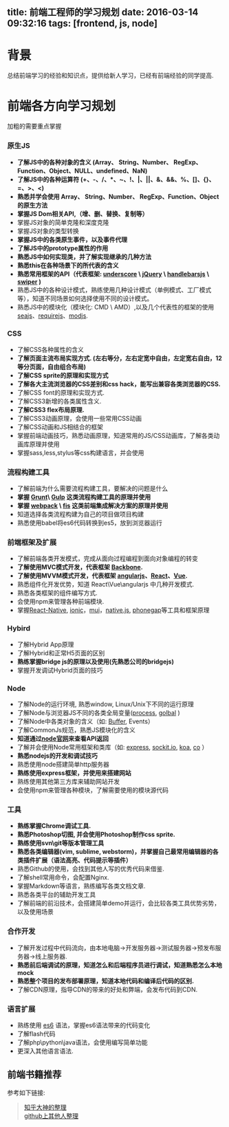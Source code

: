 title: 前端工程师的学习规划
date: 2016-03-14 09:32:16
tags: [frontend, js, node]
---

# 背景
总结前端学习的经验和知识点，提供给新人学习，已经有前端经验的同学提高.

# 前端各方向学习规划
加粗的需要重点掌握

### 原生JS
* **了解JS中的各种对象的含义 (Array、 String、Number、 RegExp、Function、Object、NULL、undefined、NaN)**
* **了解JS中的各种运算符 (+、-、/、*、~、!、|、||、&、&&、%、[]、{}、=、>、<)**
* **熟悉并学会使用 Array、 String、Number、 RegExp、Function、Object 的原生方法**
* **掌握JS Dom相关API,（增、删、替换、复制等）**
* 掌握JS对象的简单克隆和深度克隆
* 掌握JS对象的类型转换
* **掌握JS中的各类原生事件，以及事件代理**
* **了解JS中的prototype属性的作用**
* **熟悉JS中如何实现类，并了解实现继承的几种方法**
* **熟悉this在各种场景下的所代表的含义**
* **熟悉常用框架的API（代表框架: [underscore](http://underscorejs.org/) \ [jQuery](https://github.com/jquery/jquery) \ [handlebarsjs](https://github.com/wycats/handlebars.js) \ [swiper](https://github.com/nolimits4web/Swiper) )**
* 熟悉JS中的各种设计模式，熟练使用几种设计模式（单例模式、工厂模式等），知道不同场景如何选择使用不同的设计模式。
* 熟悉JS中的模块化（模块化: CMD \ AMD）,以及几个代表性的框架的使用 [seajs](http://seajs.org/docs/)、[requirejs](http://www.requirejs.cn/)、[modjs](https://github.com/fex-team/mod).

### CSS
* 了解CSS各种属性的含义
* **了解页面主流布局实现方式. (左右等分，左右定宽中自由，左定宽右自由，12等分页面，自由组合布局)**
* **了解CSS sprite的原理和实现方式**
* **了解各大主流浏览器的CSS差别和css hack，能写出兼容各类浏览器的CSS.**
* 了解CSS font的原理和实现方式.
* 了解CSS3新增的各类属性含义.
* **了解CSS3 flex布局原理.**
* 了解CSS3动画原理，会使用一些常用CSS动画
* 了解CSS动画和JS相结合的框架
* 掌握前端动画技巧，熟悉动画原理，知道常用的JS/CSS动画库，了解各类动画库原理并使用
* 掌握sass,less,stylus等css构建语言，并会使用

### 流程构建工具
* 了解前端为什么需要流程构建工具，要解决的问题是什么
* **掌握 [Grunt](https://github.com/gruntjs/grunt)\ [Gulp](https://github.com/gulpjs/gulp) 这类流程构建工具的原理并使用**
* **掌握 [webpack](https://github.com/webpack/webpack) \ [fis](http://fis.baidu.com) 这类前端集成解决方案的原理并使用**
* 知道选择各类流程构建为自己的项目做项目构建
* 熟悉使用babel将es6代码转换到es5，放到浏览器运行

### 前端框架及扩展
* 了解前端各类开发模式，完成从面向过程编程到面向对象编程的转变
* **了解使用MVC模式开发，代表框架 [Backbone](https://github.com/jashkenas/backbone).**
* **了解使用MVVM模式开发，代表框架 [angularjs](https://github.com/angular/angular)、[React](https://github.com/facebook/react)、[Vue](https://github.com/vuejs/vue).**
* 熟悉组件化开发优势，知道 React\Vue\angularjs 中几种开发模式.
* 熟悉各类框架的组件编写方式.
* 会使用npm来管理各种前端模块.
* 掌握[React-Native](https://github.com/facebook/react-native), [ionic](https://github.com/driftyco/ionic)，[mui](https://github.com/dcloudio/mui)，[native.js](http://www.html5plus.org/doc/zh_cn/android.html), [phonegap](http://phonegap.com/)等工具和框架原理

### Hybird
* 了解Hybrid App原理
* 了解Hybrid和正常H5页面的区别
* **熟练掌握bridge js的原理以及使用(先熟悉公司的bridgejs)**
* 掌握开发调试Hybrid页面的技巧

### Node
* 了解Node的运行环境, 熟悉window, Linux/Unix下不同的运行原理
* 了解Node与浏览器JS不同的各类全局变量([process](https://nodejs.org/dist/latest-v5.x/docs/api/process.html), [golbal](https://nodejs.org/dist/latest-v5.x/docs/api/globals.html) )
* 了解Node中各类对象的含义（如: [Buffer](https://nodejs.org/dist/latest-v5.x/docs/api/buffer.html), Events）
* 了解CommonJs规范，熟悉JS模块化的含义
* **知道通过[node官网](http://nodejs.org)来查看API返回**
* 了解并会使用Node常用框架和类库（如: [express](https://github.com/expressjs/express), [sockit.io](http://socket.io/), [koa](https://github.com/koajs/koa), [co](https://github.com/tj/co) ）
* **熟悉nodejs的开发和调试技巧**
* 熟悉使用node搭建简单http服务器
* **熟练使用express框架，并使用来搭建网站**
* 熟练使用其他第三方库来辅助网站开发
* 会使用npm来管理各种模块，了解需要使用的模块源代码

### 工具
* **熟练掌握Chrome调试工具.**
* **熟悉Photoshop切图, 并会使用Photoshop制作css sprite.**
* **熟练使用svn\git等版本管理工具**
* **熟悉各类编辑器(vim, sublime, webstorm)，并掌握自己最常用编辑器的各类插件扩展（语法高亮、代码提示等插件）**
* 熟悉Github的使用，会找到其他人写的优秀代码来借鉴.
* 了解shell常用命令，会配置Nginx.
* 掌握Markdown等语言，熟练编写各类文档文章.
* 熟悉各类平台的辅助开发工具
* 了解前端的前沿技术，会搭建简单demo并运行，会比较各类工具优势劣势，以及使用场景

### 合作开发
* 了解开发过程中代码流向，由本地电脑->开发服务器->测试服务器->预发布服务器->线上服务器.
* **熟悉前后端调试的原理，知道怎么和后端程序员进行调试，知道熟悉怎么本地mock**
* **熟悉整个项目的发布部署原理，知道本地代码和编译后代码的区别.**
* 了解CDN原理，指导CDN的带来的好处和弊端，会发布代码到CDN.

### 语言扩展
* 熟练使用 [es6](https://babeljs.io/docs/learn-es2015/) 语法，掌握es6语法带来的代码变化
* 了解flash代码
* 了解php\python\java语法，会使用编写简单功能
* 更深入其他语言语法.

## 前端书籍推荐
参考如下链接: 
> [知乎大神的整理](https://www.zhihu.com/question/19809484)   
> [github上其他人整理](https://github.com/lisposter/frontend-books)